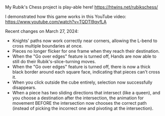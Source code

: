 My Rubik's Chess project is play-able here! https://htwins.net/rubikschess/

I demonstrated how this game works in this YouTube video: https://www.youtube.com/watch?v=TQDTl9qyfLA

Recent changes on March 27, 2024:
- Knights' paths now work correctly near corners, allowing the L-bend to cross multiple boundaries at once.
- Pieces no longer flicker for one frame when they reach their destination.
- When the "Go over edges" feature is turned off, Hands are now able to still do their Rubik's-slice-turning moves.
- When the "Go over edges" feature is turned off, there is now a thick black border around each square face, indicating that pieces can't cross it.
- When you click outside the cube entirely, selection now successfully disappears.
- When a piece has two sliding directions that intersect (like a queen), and you choose a destination after the intersection, the animation for movement BEFORE the intersection now chooses the correct path (instead of picking the incorrect one and pivoting at the intersection).
